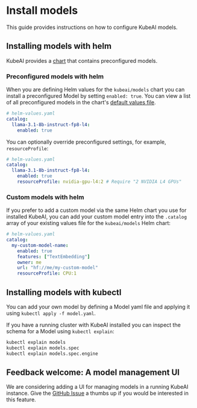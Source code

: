 # Install models

This guide provides instructions on how to configure KubeAI models.

## Installing models with helm

KubeAI provides a [chart](https://github.com/substratusai/kubeai/blob/main/charts/models) that contains preconfigured models.

### Preconfigured models with helm

When you are defining Helm values for the `kubeai/models` chart you can install a preconfigured Model by setting `enabled: true`. You can view a list of all preconfigured models in the chart's [default values file](https://github.com/substratusai/kubeai/blob/main/charts/models/values.yaml). 

```yaml
# helm-values.yaml
catalog:
  llama-3.1-8b-instruct-fp8-l4:
    enabled: true
```

You can optionally override preconfigured settings, for example, `resourceProfile`:

```yaml
# helm-values.yaml
catalog:
  llama-3.1-8b-instruct-fp8-l4:
    enabled: true
    resourceProfile: nvidia-gpu-l4:2 # Require "2 NVIDIA L4 GPUs"
```

### Custom models with helm

If you prefer to add a custom model via the same Helm chart you use for installed KubeAI, you can add your custom model entry into the `.catalog` array of your existing values file for the `kubeai/models` Helm chart:

```yaml
# helm-values.yaml
catalog:
  my-custom-model-name:
    enabled: true
    features: ["TextEmbedding"]
    owner: me
    url: "hf://me/my-custom-model"
    resourceProfile: CPU:1
```

## Installing models with kubectl

You can add your own model by defining a Model yaml file and applying it using `kubectl apply -f model.yaml`.

If you have a running cluster with KubeAI installed you can inspect the schema for a Model using `kubectl explain`:

```bash
kubectl explain models
kubectl explain models.spec
kubectl explain models.spec.engine
```

## Feedback welcome: A model management UI

We are considering adding a UI for managing models in a running KubeAI instance. Give the [GitHub Issue](https://github.com/substratusai/kubeai/issues/148) a thumbs up if you would be interested in this feature.
